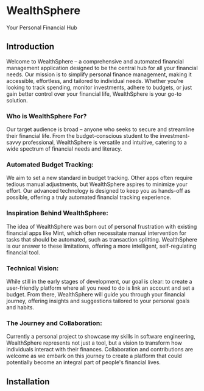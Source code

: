 # WealthSphere
Your Personal Financial Hub

## Introduction
Welcome to WealthSphere – a comprehensive and automated financial management application designed to be the central hub for all your financial needs. Our mission is to simplify personal finance management, making it accessible, effortless, and tailored to individual needs. Whether you're looking to track spending, monitor investments, adhere to budgets, or just gain better control over your financial life, WealthSphere is your go-to solution.

### Who is WealthSphere For?
Our target audience is broad – anyone who seeks to secure and streamline their financial life. From the budget-conscious student to the investment-savvy professional, WealthSphere is versatile and intuitive, catering to a wide spectrum of financial needs and literacy.

### Automated Budget Tracking:
We aim to set a new standard in budget tracking. Other apps often require tedious manual adjustments, but WealthSphere aspires to minimize your effort. Our advanced technology is designed to keep you as hands-off as possible, offering a truly automated financial tracking experience.

### Inspiration Behind WealthSphere:
The idea of WealthSphere was born out of personal frustration with existing financial apps like Mint, which often necessitate manual intervention for tasks that should be automated, such as transaction splitting. WealthSphere is our answer to these limitations, offering a more intelligent, self-regulating financial tool.

### Technical Vision:
While still in the early stages of development, our goal is clear: to create a user-friendly platform where all you need to do is link an account and set a budget. From there, WealthSphere will guide you through your financial journey, offering insights and suggestions tailored to your personal goals and habits.

### The Journey and Collaboration:
Currently a personal project to showcase my skills in software engineering, WealthSphere represents not just a tool, but a vision to transform how individuals interact with their finances. Collaboration and contributions are welcome as we embark on this journey to create a platform that could potentially become an integral part of people's financial lives.

## Installation 

